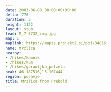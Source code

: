 ```yaml
---
date: 2003-06-08 00:00:00+00:00
delta: 770
duration: 5
height: 1122
layout: stub
lead: M_7-5732_img.jpg
map: 1
maplink: https://mapzs.projekti.si/poi/34816
name: Mrzlica
nearby:
- /hikes/kamnik
- /hikes/kum
- /hikes/goraoljka_polzela
peak: 46.187516,15.107444
region: posavje
title: Mrzlica from Prebold
---
```

